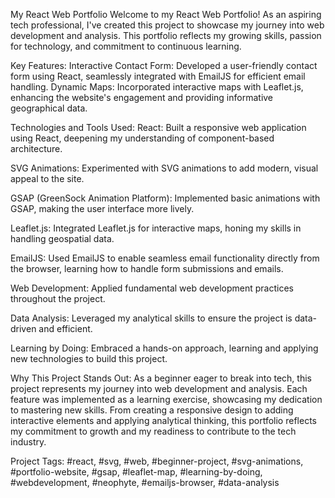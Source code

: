 My React Web Portfolio
Welcome to my React Web Portfolio! As an aspiring tech professional, I've created this project to showcase my journey into web development and analysis. This portfolio reflects my growing skills, passion for technology, and commitment to continuous learning.

Key Features:
Interactive Contact Form: Developed a user-friendly contact form using React, seamlessly integrated with EmailJS for efficient email handling.
Dynamic Maps: Incorporated interactive maps with Leaflet.js, enhancing the website's engagement and providing informative geographical data.

Technologies and Tools Used:
React: Built a responsive web application using React, deepening my understanding of component-based architecture.

SVG Animations: Experimented with SVG animations to add modern, visual appeal to the site.

GSAP (GreenSock Animation Platform): Implemented basic animations with GSAP, making the user interface more lively.

Leaflet.js: Integrated Leaflet.js for interactive maps, honing my skills in handling geospatial data.

EmailJS: Used EmailJS to enable seamless email functionality directly from the browser, learning how to handle form submissions and emails.

Web Development: Applied fundamental web development practices throughout the project.

Data Analysis: Leveraged my analytical skills to ensure the project is data-driven and efficient.

Learning by Doing: Embraced a hands-on approach, learning and applying new technologies to build this project.


Why This Project Stands Out:
As a beginner eager to break into tech, this project represents my journey into web development and analysis. Each feature was implemented as a learning exercise, showcasing my dedication to mastering new skills. From creating a responsive design to adding interactive elements and applying analytical thinking, this portfolio reflects my commitment to growth and my readiness to contribute to the tech industry.


Project Tags:
#react, #svg, #web, #beginner-project, #svg-animations, #portfolio-website, #gsap, #leaflet-map, #learning-by-doing, #webdevelopment, #neophyte, #emailjs-browser, #data-analysis
